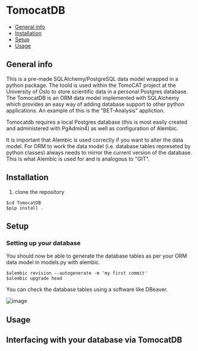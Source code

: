 # TomocatDB
* [General info](#general-info)
* [Installation](#installation)
* [Setup](#setup)
* [Usage](#usage)

## General info
This is a pre-made SQLAlchemy/PostgreSQL data model wrapped in a python package. The toold is used within the TomoCAT project at the University of Oslo to store scientific data in a personal Postgres database. The TomocatDB is an ORM data model implemented with SQLAlchemy which provides an easy way of adding database support to other python applications. An example of this is the "BET-Analysis" appliction.

Tomocatdb requires a local Postgres database (this is most easily created and administered with PgAdmin4) as well as configuration of Alembic.

It is important that Alembic is used correctly if you want to alter the data model. For ORM to work the data model (i.e. database tables represeted by python classes) always needs to mirror the current version of the database. This is what Alembic is used for and is analogous to "GIT".

## Installation

1. clone the repository

```
$cd TomocatDB
$pip install .
```

## Setup
### Setting up your database
You should now be able to generate the database tables as per your ORM data model in models.py with alembic.

```
$alembic revision --autogenerate -m 'my first commit'
$alembic upgrade head
```

You can check the database tables using a software like DBeaver.

![image](https://user-images.githubusercontent.com/70808555/130825089-6345a73e-07a6-43d8-833d-02596be9b58b.png)

## Usage
## Interfacing with your database via TomocatDB


